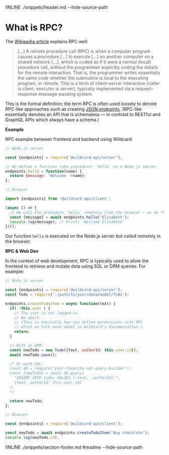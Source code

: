 !INLINE ./snippets/header.md --hide-source-path
&nbsp;

# What is RPC?

The [Wikipedia article](https://en.wikipedia.org/wiki/Remote_procedure_call) explains RPC well:

> [...] A remote procedure call (RPC) is when a computer program causes a procedure [...] to execute [...] on another computer on a shared network [...], which is coded as if it were a normal (local) procedure call, without the programmer explicitly coding the details for the remote interaction. That is, the programmer writes essentially the same code whether the subroutine is local to the executing program, or remote. This is a form of client–server interaction (caller is client, executor is server), typically implemented via a request–response message-passing system.

This is the formal definition;
the term RPC is often used loosely to denote RPC-like approaches such as
creating [JSON endpoints](/docs/blog/rest-rpc.md#json-endpoints).
(RPC-like essentially denotes an API that is schemaless &mdash; in contrast to RESTful and GraphQL APIs which always have a schema.)

**Example**

RPC example between frontend and backend using Wildcard:

~~~js
// Node.js server

const {endpoints} = require('@wildcard-api/server');

// We define a function (aka procedure) `hello` on a Node.js server.
endpoints.hello = function(name) {
  return {message: 'Welcome '+name};
};
~~~

~~~js
// Browser

import {endpoints} from '@wildcard-api/client';

(async () => {
  // We call the procedure `hello` remotely from the browser — we do *R*emote *P*rocedure *C*all
  const {message} = await endpoints.hello('Elisabeth');
  console.log(message); // Prints `Welcome Elisabeth`
})();
~~~

Our function `hello` is executed on the Node.js server but called remotely in the browser.

**RPC & Web Dev**

In the context of web development,
RPC is typically used to allow the frontend to retrieve and mutate data using SQL or ORM queries.
For example:

~~~js
// Node.js server

const {endpoints} = require('@wildcard-api/server');
const Todo = require('./path/to/your/data/model/Todo');

endpoints.createTodoItem = async function(text) {
  if( !this.user ) {
    // The user is not logged-in.
    // We abort.
    // (This is basically how you define permissions with RPC
    // which we talk more about in Wildcard's documentation.)
    return;
  }

  // With an ORM:
  const newTodo = new Todo({text, authorId: this.user.id});
  await newTodo.save();

  /* Or with SQL:
  const db = require('your-favorite-sql-query-builder');
  const [newTodo] = await db.query(
    "INSERT INTO todos VALUES (:text, :authorId);",
    {text, authorId: this.user.id}
  );
  */

  return newTodo;
};
~~~

~~~js
// Browser

const {endpoints} = require('@wildcard-api/client');

const newTodo = await endpoints.createTodoItem('Buy chocolate');
console.log(newTodo.id);
~~~

!INLINE ./snippets/section-footer.md #readme --hide-source-path
